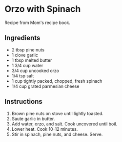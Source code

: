 # Orzo with Spinach

Recipe from Mom's recipe book.

## Ingredients

- 2 tbsp pine nuts
- 1 clove garlic
- 1 tbsp melted butter
- 1 3/4 cup water
- 3/4 cup uncooked orzo
- 1/4 tsp salt
- 1 cup tightly packed, chopped, fresh spinach
- 1/4 cup grated parmesian cheese

## Instructions

1. Brown pine nuts on stove until lightly toasted.
2. Saute garlic in butter.
3. Add water, orzo, and salt. Cook uncovered until boil. 
4. Lower heat. Cook 10-12 minutes. 
5. Stir in spinach, pine nuts, and cheese. Serve. 